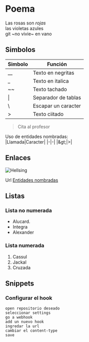 # Poema
Las rosas son *rojas*  
las violetas azules  
git ~no vivie~ en vano  

## Simbolos
|Simbolo|Función|
|-|-|
|__|Texto en negritas|
|_|Texto en italica|
|~~|Texto tachado|
|\||Separador de tablas|
|\ |Escapar un caracter|
|>|Texto ciitado|  

>Cita al profesor  

Uso de entidades nombradas:  
|Llamada|Caracter|
|-|-|
|\&gt;|&gt;|  

## Enlaces
  ![Hellsing](https://timelinecovers.pro/facebook-cover/download/anime-hellsing-facebook-cover.jpg)  

Url [Entidades nombradas](https://es.wikipedia.org/wiki/Hellsing)  

## Listas
### Lista no numerada
* Alucard. 
* Integra
* Alexander

### Lista numerada
1. Cassul
2. Jackal
3. Cruzada

## Snippets
### Configurar el hook
```
open repositorio deseado
seleccionar settings 
go a webhook
add un nuevo hook
ingredar la url
cambiar el content-type
save
```
